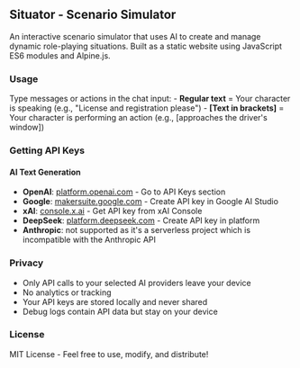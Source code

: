 ## Situator - Scenario Simulator

An interactive scenario simulator that uses AI to create and manage dynamic role-playing situations. Built as a static website using JavaScript ES6 modules and Alpine.js.

### Usage

Type messages or actions in the chat input:
	- **Regular text** = Your character is speaking (e.g., "License and registration please")
	- **[Text in brackets]** = Your character is performing an action (e.g., [approaches the driver's window])

### Getting API Keys

#### AI Text Generation
- **OpenAI**: [platform.openai.com](https://platform.openai.com) - Go to API Keys section
- **Google**: [makersuite.google.com](https://makersuite.google.com) - Create API key in Google AI Studio
- **xAI**: [console.x.ai](https://console.x.ai) - Get API key from xAI Console
- **DeepSeek**: [platform.deepseek.com](https://platform.deepseek.com) - Create API key in platform
- **Anthropic**: not supported as it's a serverless project which is incompatible with the Anthropic API

### Privacy

- Only API calls to your selected AI providers leave your device
- No analytics or tracking
- Your API keys are stored locally and never shared
- Debug logs contain API data but stay on your device

### License

MIT License - Feel free to use, modify, and distribute!
